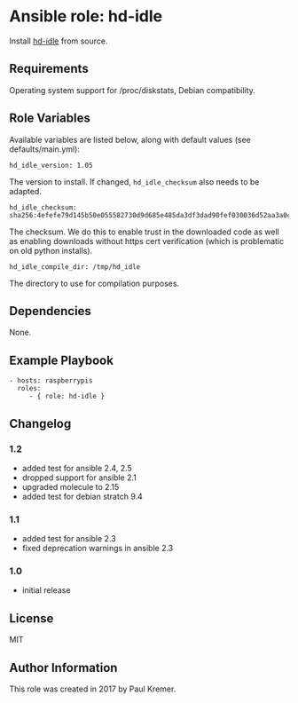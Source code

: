 Ansible role: hd-idle
=====================

Install [hd-idle](http://hd-idle.sourceforge.net/) from source.

Requirements
------------

Operating system support for /proc/diskstats, Debian compatibility.

Role Variables
--------------

Available variables are listed below, along with default values (see defaults/main.yml):

	hd_idle_version: 1.05

The version to install. If changed, `hd_idle_checksum` also needs to be adapted.

	hd_idle_checksum: sha256:4efefe79d145b50e055582730d9d685e485da3df3dad90fef030036d52aa3a0c

The checksum. We do this to enable trust in the downloaded code as well as enabling
downloads without https cert verification (which is problematic on old python installs).	

	hd_idle_compile_dir: /tmp/hd_idle

The directory to use for compilation purposes.

Dependencies
------------

None.

Example Playbook
----------------

    - hosts: raspberrypis
      roles:
         - { role: hd-idle }

Changelog
---------

### 1.2

* added test for ansible 2.4, 2.5
* dropped support for ansible 2.1
* upgraded molecule to 2.15
* added test for debian stratch 9.4

### 1.1

* added test for ansible 2.3
* fixed deprecation warnings in ansible 2.3

### 1.0

* initial release

License
-------

MIT

Author Information
------------------

This role was created in 2017 by Paul Kremer.
